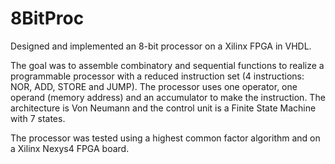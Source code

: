 # 8BitProc

Designed and implemented an 8-bit processor on a Xilinx FPGA in VHDL.

The goal was to assemble combinatory and sequential functions to realize a programmable processor with a reduced instruction set (4 instructions: NOR, ADD, STORE and JUMP). The processor uses one operator, one operand (memory address) and an accumulator to make the instruction. The architecture is Von Neumann and the control unit is a Finite State Machine with 7 states. 

The processor was tested using a highest common factor algorithm and on a Xilinx Nexys4 FPGA board.
